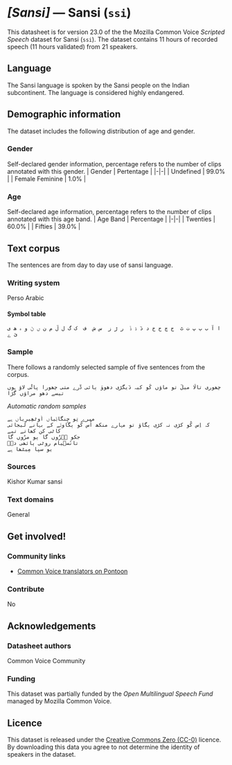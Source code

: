 # *[Sansi]* &mdash; Sansi (`ssi`)
This datasheet is for version 23.0 of the the Mozilla Common Voice *Scripted Speech* dataset 
for Sansi (`ssi`). The dataset contains 11 hours of recorded
speech (11 hours validated) from 21 speakers.

## Language
The Sansi language is spoken by the Sansi people on the Indian subcontinent. The language is considered highly endangered.
<!-- {{LANGUAGE_DESCRIPTION}} -->
<!-- Provide a brief (1-2 paragraph) description of your language -->
<!-- ### Variants -->
<!-- {{VARIANT_DESCRIPTION}} -->
<!-- @ OPTIONAL @ -->
<!-- Describe the variants (MCV variants) of your language -->
<!-- Original Answer: -->
<!-- مارواڑی،سنسکرت،ہندی،سندھی،اردو -->

## Demographic information
The dataset includes the following distribution of age and gender.
<!-- You can get a lot of the information in this section from https://analyzer.cv-toolbox.web.tr/browse -->

### Gender
Self-declared gender information, percentage refers to the number of clips annotated with this gender.
| Gender | Pertentage |
|-|-|
| Undefined | 99.0% |
| Female Feminine | 1.0% |
<!-- {{GENDER_TABLE}} -->
<!-- @ AUTOMATICALLY GENERATED @ -->
<!-- | Gender | Frequency |
|--------|-----------|
| male, masculine | ? |
| undeclared | ? |
| female, feminine | ? | -->

### Age
Self-declared age information, percentage refers to the number of clips annotated with this age band.
| Age Band | Percentage |
|-|-|
| Twenties | 60.0% |
| Fifties | 39.0% |
<!-- {{AGE_TABLE}} -->
<!-- @ AUTOMATICALLY GENERATED @ -->
<!-- | Age band | Frequency |
|----------|-----------|
| teens | ? |
| twenties | ? |
| thirties | ? |
| fourties | ? |
| fifties | ? |
   ...if other age ranges are present in your data, add rows... -->

## Text corpus
The sentences are from day to day use of sansi language.
<!-- {{TEXT_CORPUS_DESCRIPTION}} -->
<!-- @ OPTIONAL @ -->
<!-- An overview of the text corpus, with information such as average length (in characters and words) of validated sentences. -->
<!-- دو هزار جملے سانسی سماج کے کُچھ حقیقی کہانی اور باقی گھریلو زبان میں جملے ہے -->

### Writing system
Perso Arabic
<!-- {{WRITING_SYSTEM_DESCRIPTION}} -->
<!-- @ OPTIONAL @ -->
<!-- A description of the writing system (or writing systems) used in the text corpus -->

#### Symbol table
```ا آ ب ٻ پ ت ٹ  ج چ ح خ د دٓ ڈ ڈٓ  ر ڑ ز  س ش  ف  ک گ ل لٓ م ن ں ڻ و ہ ھ ی ئ ے ```
<!-- {{ALPHABET_TABLE}} -->
<!-- @ OPTIONAL @ -->
<!-- If the writing system is alphabetic, you can include the valid alphabet here -->

### Sample
There follows a randomly selected sample of five sentences from the corpus.
```
چھوری تالٓا میلٓ تو ماؤں کُو کیہ دٓیگڑی دھووَ ٻائی ڈٓرے متی چھورا پاڻْی لاؤ ہوں تیسے دھو مراؤں گڑا 
```

*Automatic random samples*

```
میرے تِو چِنگاٹِؔیاں اُوٹھِیرِیاں ہے
کہ اِس کُو کڑی نہ کڑی ٻگاؤ تو مہارے منکھ اُس کُو ٻگاوٹؔے کے بہانے لیجائی کاٹی کن کھاتے تیے
جکو ڈؔرُوں گا ٻو مرُوں گا
تانٚسݪیام روٹی ٻائھی دؔے
یو سپا مِیٹھا ہے
```
<!-- {{SENTENCES_SAMPLE}} -->

### Sources
Kishor Kumar sansi
<!-- {{SOURCES_LIST}} -->
<!-- @ OPTIONAL @ -->
<!-- A list of sentence sources, can be curated to the top-N -->

### Text domains
General
<!-- {{TEXT_DOMAIN_DESCRIPTION}} -->
<!-- @ OPTIONAL @ -->
<!-- What text domains are represented in the corpus? -->

## Get involved!

### Community links
* [Common Voice translators on Pontoon](https://pontoon.mozilla.org/ssi/common-voice/contributors/)

### Contribute
No
<!-- {{CONTRIBUTE_LINKS_LIST}} -->
<!-- Here you can include links for how to contribute to the dataset -->

## Acknowledgements

### Datasheet authors
Common Voice Community
<!-- {{DATASHEET_AUTHORS_LIST}} -->
<!-- A list in the format of: Your Name <email@email.com> -->

### Funding
This dataset was partially funded by the *Open Multilingual Speech Fund* managed by Mozilla Common Voice.
<!-- {{FUNDING_DESCRIPTION}} -->
<!-- @ OPTIONAL @ -->
<!-- If you received any funding, you can include the acknowledgement here -->

## Licence
This dataset is released under the [Creative Commons Zero (CC-0)](https://creativecommons.org/public-domain/cc0/) licence. By downloading this data
you agree to not determine the identity of speakers in the dataset.